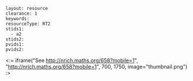 ````
layout: resource
clearance: 1
keywords:
resourceType: RT2
stids1: 
  - a2
stids2:
pvids1:
pvids2:

````

<:= iframe("See http://nrich.maths.org/658?mobile=1", "http://nrich.maths.org/658?mobile=1", 700, 1750, image="thumbnail.png") :>

